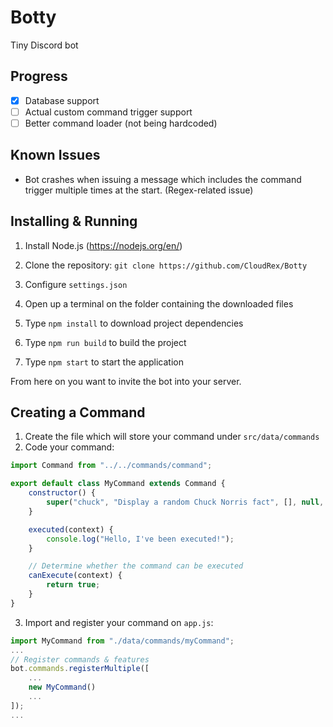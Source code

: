 # Botty
Tiny Discord bot

## Progress
* [X] Database support
* [ ] Actual custom command trigger support
* [ ] Better command loader (not being hardcoded)

## Known Issues
* Bot crashes when issuing a message which includes the command trigger multiple times at the start. (Regex-related issue)

## Installing & Running
1. Install Node.js (https://nodejs.org/en/)

2. Clone the repository: `git clone https://github.com/CloudRex/Botty`
3. Configure `settings.json`
4. Open up a terminal on the folder containing the downloaded files
5. Type `npm install` to download project dependencies
6. Type `npm run build` to build the project
7. Type `npm start` to start the application

From here on you want to invite the bot into your server.

## Creating a Command
1. Create the file which will store your command under `src/data/commands`
2. Code your command:

```javascript
import Command from "../../commands/command";

export default class MyCommand extends Command {
    constructor() {
        super("chuck", "Display a random Chuck Norris fact", [], null, 0, []);
    }

    executed(context) {
        console.log("Hello, I've been executed!");
    }

    // Determine whether the command can be executed
    canExecute(context) {
        return true;
    }
}
```

3. Import and register your command on `app.js`:
```javascript
import MyCommand from "./data/commands/myCommand";
...
// Register commands & features
bot.commands.registerMultiple([
    ...
    new MyCommand()
    ...
]);
...
```
